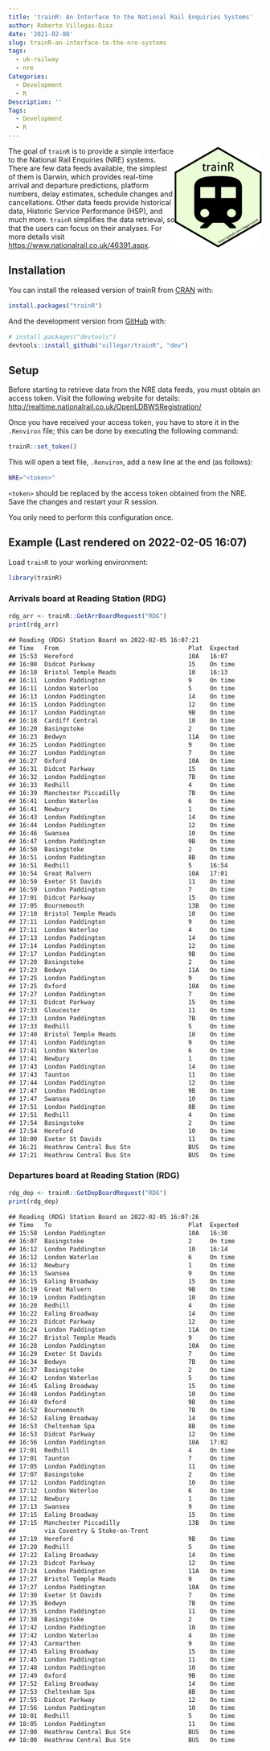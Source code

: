 ```yaml
---
title: 'trainR: An Interface to the National Rail Enquiries Systems'
author: Roberto Villegas-Diaz
date: '2021-02-08'
slug: trainR-an-interface-to-the-nre-systems
tags:
  - uk-railway
  - nre
Categories:
  - Development
  - R
Description: ''
Tags:
  - Development
  - R
---
```


<img src="https://raw.githubusercontent.com/villegar/trainR/main/inst/images/logo.png" alt="logo" align="right" height=200px/>

The goal of `trainR` is to provide a simple interface to the 
National Rail Enquiries (NRE) systems. There are few data feeds 
available, the simplest of them is Darwin, which provides real-time 
arrival and departure predictions, platform numbers, delay estimates, 
schedule changes and cancellations. Other data feeds provide historical 
data, Historic Service Performance (HSP), and much more. `trainR` 
simplifies the data retrieval, so that the users can focus on their 
analyses. For more details visit 
https://www.nationalrail.co.uk/46391.aspx.

## Installation

You can install the released version of trainR from [CRAN](https://CRAN.R-project.org) with:

``` r
install.packages("trainR")
```

And the development version from [GitHub](https://github.com/) with:

``` r
# install.packages("devtools")
devtools::install_github("villegar/trainR", "dev")
```

## Setup
Before starting to retrieve data from the NRE data feeds, you must obtain an access token. 
Visit the following website for details: http://realtime.nationalrail.co.uk/OpenLDBWSRegistration/

Once you have received your access token, you have to store it in the `.Renviron` file; this can be 
done by executing the following command:


```r
trainR::set_token()
```

This will open a text file, `.Renviron`, add a new line at the end (as follows):

```bash
NRE="<token>"
```

`<token>` should be replaced by the access token obtained from the NRE. Save the changes and restart 
your R session.

You only need to perform this configuration once.

## Example (Last rendered on 2022-02-05 16:07)

Load `trainR` to your working environment:

```r
library(trainR)
```

### Arrivals board at Reading Station (RDG)


```r
rdg_arr <- trainR::GetArrBoardRequest("RDG")
print(rdg_arr)
```

```
## Reading (RDG) Station Board on 2022-02-05 16:07:21
## Time   From                                    Plat  Expected
## 15:53  Hereford                                10A   16:07
## 16:00  Didcot Parkway                          15    On time
## 16:10  Bristol Temple Meads                    10    16:13
## 16:11  London Paddington                       9     On time
## 16:11  London Waterloo                         5     On time
## 16:13  London Paddington                       14    On time
## 16:15  London Paddington                       12    On time
## 16:17  London Paddington                       9B    On time
## 16:18  Cardiff Central                         10    On time
## 16:20  Basingstoke                             2     On time
## 16:23  Bedwyn                                  11A   On time
## 16:25  London Paddington                       9     On time
## 16:27  London Paddington                       7     On time
## 16:27  Oxford                                  10A   On time
## 16:31  Didcot Parkway                          15    On time
## 16:32  London Paddington                       7B    On time
## 16:33  Redhill                                 4     On time
## 16:39  Manchester Piccadilly                   7B    On time
## 16:41  London Waterloo                         6     On time
## 16:41  Newbury                                 1     On time
## 16:43  London Paddington                       14    On time
## 16:44  London Paddington                       12    On time
## 16:46  Swansea                                 10    On time
## 16:47  London Paddington                       9B    On time
## 16:50  Basingstoke                             2     On time
## 16:51  London Paddington                       8B    On time
## 16:51  Redhill                                 5     16:54
## 16:54  Great Malvern                           10A   17:01
## 16:59  Exeter St Davids                        11    On time
## 16:59  London Paddington                       7     On time
## 17:01  Didcot Parkway                          15    On time
## 17:05  Bournemouth                             13B   On time
## 17:10  Bristol Temple Meads                    10    On time
## 17:11  London Paddington                       9     On time
## 17:11  London Waterloo                         4     On time
## 17:13  London Paddington                       14    On time
## 17:14  London Paddington                       12    On time
## 17:17  London Paddington                       9B    On time
## 17:20  Basingstoke                             2     On time
## 17:23  Bedwyn                                  11A   On time
## 17:25  London Paddington                       9     On time
## 17:25  Oxford                                  10A   On time
## 17:27  London Paddington                       7     On time
## 17:31  Didcot Parkway                          15    On time
## 17:33  Gloucester                              11    On time
## 17:33  London Paddington                       7B    On time
## 17:33  Redhill                                 5     On time
## 17:40  Bristol Temple Meads                    10    On time
## 17:41  London Paddington                       9     On time
## 17:41  London Waterloo                         6     On time
## 17:41  Newbury                                 1     On time
## 17:43  London Paddington                       14    On time
## 17:43  Taunton                                 11    On time
## 17:44  London Paddington                       12    On time
## 17:47  London Paddington                       9B    On time
## 17:47  Swansea                                 10    On time
## 17:51  London Paddington                       8B    On time
## 17:51  Redhill                                 4     On time
## 17:54  Basingstoke                             2     On time
## 17:54  Hereford                                10    On time
## 18:00  Exeter St Davids                        11    On time
## 16:21  Heathrow Central Bus Stn                BUS   On time
## 17:21  Heathrow Central Bus Stn                BUS   On time
```

### Departures board at Reading Station (RDG)


```r
rdg_dep <- trainR::GetDepBoardRequest("RDG")
print(rdg_dep)
```

```
## Reading (RDG) Station Board on 2022-02-05 16:07:26
## Time   To                                      Plat  Expected
## 15:58  London Paddington                       10A   16:30
## 16:07  Basingstoke                             2     On time
## 16:12  London Paddington                       10    16:14
## 16:12  London Waterloo                         6     On time
## 16:12  Newbury                                 1     On time
## 16:13  Swansea                                 9     On time
## 16:15  Ealing Broadway                         15    On time
## 16:19  Great Malvern                           9B    On time
## 16:19  London Paddington                       10    On time
## 16:20  Redhill                                 4     On time
## 16:22  Ealing Broadway                         14    On time
## 16:23  Didcot Parkway                          12    On time
## 16:24  London Paddington                       11A   On time
## 16:27  Bristol Temple Meads                    9     On time
## 16:28  London Paddington                       10A   On time
## 16:29  Exeter St Davids                        7     On time
## 16:34  Bedwyn                                  7B    On time
## 16:37  Basingstoke                             2     On time
## 16:42  London Waterloo                         5     On time
## 16:45  Ealing Broadway                         15    On time
## 16:48  London Paddington                       10    On time
## 16:49  Oxford                                  9B    On time
## 16:52  Bournemouth                             7B    On time
## 16:52  Ealing Broadway                         14    On time
## 16:53  Cheltenham Spa                          8B    On time
## 16:53  Didcot Parkway                          12    On time
## 16:56  London Paddington                       10A   17:02
## 17:01  Redhill                                 4     On time
## 17:01  Taunton                                 7     On time
## 17:05  London Paddington                       11    On time
## 17:07  Basingstoke                             2     On time
## 17:12  London Paddington                       10    On time
## 17:12  London Waterloo                         6     On time
## 17:12  Newbury                                 1     On time
## 17:13  Swansea                                 9     On time
## 17:15  Ealing Broadway                         15    On time
## 17:15  Manchester Piccadilly                   13B   On time
##        via Coventry & Stoke-on-Trent           
## 17:19  Hereford                                9B    On time
## 17:20  Redhill                                 5     On time
## 17:22  Ealing Broadway                         14    On time
## 17:23  Didcot Parkway                          12    On time
## 17:24  London Paddington                       11A   On time
## 17:27  Bristol Temple Meads                    9     On time
## 17:27  London Paddington                       10A   On time
## 17:30  Exeter St Davids                        7     On time
## 17:35  Bedwyn                                  7B    On time
## 17:35  London Paddington                       11    On time
## 17:38  Basingstoke                             2     On time
## 17:42  London Paddington                       10    On time
## 17:42  London Waterloo                         4     On time
## 17:43  Carmarthen                              9     On time
## 17:45  Ealing Broadway                         15    On time
## 17:45  London Paddington                       11    On time
## 17:48  London Paddington                       10    On time
## 17:49  Oxford                                  9B    On time
## 17:52  Ealing Broadway                         14    On time
## 17:53  Cheltenham Spa                          8B    On time
## 17:55  Didcot Parkway                          12    On time
## 17:56  London Paddington                       10    On time
## 18:01  Redhill                                 5     On time
## 18:05  London Paddington                       11    On time
## 17:00  Heathrow Central Bus Stn                BUS   On time
## 18:00  Heathrow Central Bus Stn                BUS   On time
```
